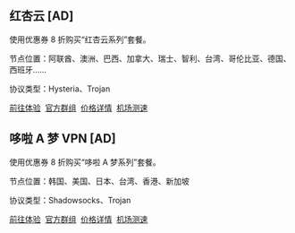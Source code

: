 <p></p>
<Carousel />

## 红杏云 [AD] <Badge type="danger" text="付费机场" />

使用优惠券 <Tooltip code="ygpy" /> 8 折购买“红杏云系列”套餐。

节点位置：阿联酋、澳洲、巴西、加拿大、瑞士、智利、台湾、哥伦比亚、德国、西班牙……

协议类型：Hysteria、Trojan

[前往体验](https://hongxingyun5.vip/web/#/login?code=CPXZlpWz)&nbsp;
[官方群组](https://t.me/hongxingyuna)&nbsp;
[价格详情](/images/vpn/paid/hongxing/20250501092144.webp)&nbsp;
[机场测速](/images/vpn/paid/hongxing/20250501091954.webp)

## 哆啦 A 梦 VPN [AD] <Badge type="danger" text="付费机场" />

使用优惠券 <Tooltip code="ygpy" /> 8 折购买“哆啦 A 梦系列”套餐。

节点位置：韩国、美国、日本、台湾、香港、新加坡

协议类型：Shadowsocks、Trojan

[前往体验](https://f0.yyds1-doraemon.store/#/register?code=7j3dYEtw)&nbsp;
[官方群组](https://t.me/VPNONGoo)&nbsp;
[价格详情](/images/vpn/paid/vpnong/20250522074655.webp)&nbsp;
[机场测速](/images/vpn/paid/vpnong/20250714112600.webp)